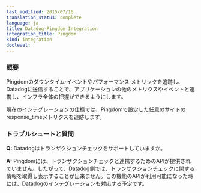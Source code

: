 ```yaml
---
last_modified: 2015/07/16
translation_status: complete
language: ja
title: Datadog-Pingdom Integration
integration_title: Pingdom
kind: integration
doclevel:
---
```


<!-- ### Overview


Track Pingdom downtime events and user-centric performance metrics in Datadog, for correlation with other relevant events and metrics.

At this time we track the response_time metric for any sites you configure on the Pingdom website. -->

### 概要


Pingdomのダウンタイム·イベントやパフォーマンス·メトリックを追跡し、Datadogに送信することで、アプリケーションの他のメトリクスやイベントと連携し、インフラ全体の把握ができるようにします。

現在のインテグレーションの仕様では、Pingdomで設定した任意のサイトのresponse_timeメトリクスを追跡します。


<!-- ### Questions and Troubleshooting

**Q:** Does Datadog support transaction checks?

**A:** Pingdom does not provide an API for transaction checks, so we’re not able to show them in Datadog. The transaction monitor feature was in beta until recently, so if it becomes available we will look to support it. -->

### トラブルシュートと質問

**Q:** Datadogはトランザクションチェックをサポートしていますか。

**A:** Pingdomには、トランザクションチェックと連携するためのAPIが提供されていません。したがって、Datadog側では、トランザクションチェックに関する情報を取得し表示することが出来ません。この機能のAPIが利用可能になった時には、Datadogのインテグレーションも対応する予定です。
